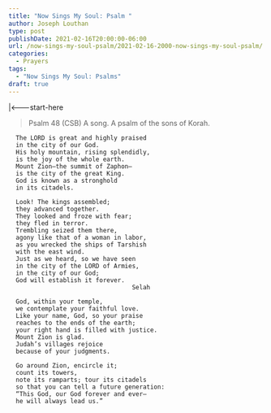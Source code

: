```yaml
---
title: "Now Sings My Soul: Psalm "
author: Joseph Louthan
type: post
publishDate: 2021-02-16T20:00:00-06:00
url: /now-sings-my-soul-psalm/2021-02-16-2000-now-sings-my-soul-psalm/
categories:
  - Prayers
tags:
  - "Now Sings My Soul: Psalms"
draft: true
---
```

<div style="font-variant: small-caps;">

</div>
    |<---start-here

> Psalm 48 (CSB)
A song. A psalm of the sons of Korah. 

      The LORD is great and highly praised 
      in the city of our God. 
      His holy mountain, rising splendidly, 
      is the joy of the whole earth. 
      Mount Zion—the summit of Zaphon—
      is the city of the great King. 
      God is known as a stronghold 
      in its citadels. 

      Look! The kings assembled; 
      they advanced together. 
      They looked and froze with fear; 
      they fled in terror. 
      Trembling seized them there, 
      agony like that of a woman in labor, 
      as you wrecked the ships of Tarshish 
      with the east wind. 
      Just as we heard, so we have seen 
      in the city of the LORD of Armies, 
      in the city of our God; 
      God will establish it forever. 
                                      Selah 

      God, within your temple, 
      we contemplate your faithful love. 
      Like your name, God, so your praise 
      reaches to the ends of the earth; 
      your right hand is filled with justice. 
      Mount Zion is glad. 
      Judah’s villages rejoice 
      because of your judgments. 

      Go around Zion, encircle it; 
      count its towers, 
      note its ramparts; tour its citadels 
      so that you can tell a future generation: 
      “This God, our God forever and ever—
      he will always lead us.”
